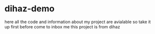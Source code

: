 # dihaz-demo
here all the code and information about my project are avialable so take it up first before come to inbox me
this project is from dihaz
